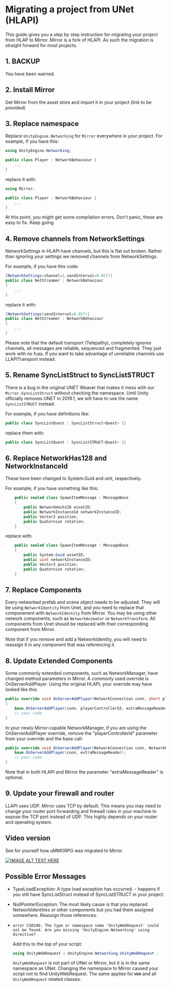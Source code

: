 # Migrating a project from UNet  (HLAPI)

This guide gives you a step by step instruction for migrating your project from HLAP to Mirror.
Mirror is a fork of HLAPI.  As such the migration is straight forward for most projects.

## 1. BACKUP
You have been warned.

## 2. Install Mirror
Get Mirror from the asset store and import it in your project (link to be provided)

## 3. Replace namespace

Replace `UnityEngine.Networking` for `Mirror`  everywhere in your project. For example, if you have this:
```C#
using UnityEngine.Networking;

public class Player : NetworkBehaviour {
    ...
}
```

replace it with:
```C#
using Mirror;

public class Player : NetworkBehaviour {
    ...
}
```
At this point,  you might get some compilation errors.  Don't panic,  these are easy to fix. Keep going

## 4. Remove channels from NetworkSettings
NetworkSettings in HLAPI have channels,  but this is flat out broken. Rather than ignoring your settings we removed channels from NetworkSettings.

For example, if you have this code:

```C#
[NetworkSettings(channel=1,sendInterval=0.05f)]
public class NetStreamer : NetworkBehaviour
{
    ...
}
```

replace it with:
```C#
[NetworkSettings(sendInterval=0.05f)]
public class NetStreamer : NetworkBehaviour
{
    ...
}
```

Please note that the default transport (Telepathy),  completely ignores channels,  all messages are reliable, sequenced and fragmented.  They just work with no fuss.  If you want to take advantage of unreliable channels use LLAPITransport instead.

## 5. Rename SyncListStruct to SyncListSTRUCT
There is a bug in the original UNET Weaver that makes it mess with our `Mirror.SyncListStruct` without checking the namespace.
Until Unity officially removes UNET in 2019.1, we will have to use the name `SyncListSTRUCT` instead.

For example, if you have definitions like:

```C#
public class SyncListQuest : SyncListStruct<Quest> {}
```

replace them with:
```C#
public class SyncListQuest : SyncListSTRUCT<Quest> {}
```

## 6. Replace NetworkHas128 and NetworkInstanceId
These have been changed to System.Guid and uint, respectively.

For example, if you have something like this:
```C#
    public sealed class SpawnItemMessage : MessageBase
    {
        public NetworkHash128 assetID;
        public NetworkInstanceId networkInstanceID;
        public Vector3 position;
        public Quaternion rotation;
    }
```

replace with:
```C#
    public sealed class SpawnItemMessage : MessageBase
    {
        public System.Guid assetID;
        public uint networkInstanceID;
        public Vector3 position;
        public Quaternion rotation;
    }
```

## 7. Replace Components
Every networked prefab and scene object needs to be adjusted.  They will be using `NetworkIdentity` from Unet,  and you need to replace that componenent with `NetworkIdentity` from Mirror.  You may be using other network components,  such as `NetworkAnimator` or `NetworkTransform`.   All components from Unet should be replaced with their corresponding component from Mirror.

Note that if you remove and add a NetworkIdentity,  you will need to reassign it in any component that was referencing it.

## 8. Update Extended Components
Some commonly extended components, such as NetworkManager, have changed method parameters in Mirror. A commonly used override is OnServerAddPlayer. Using the original HLAPI, your override may have looked like this:
```C#
public override void OnServerAddPlayer(NetworkConnection conn, short playerControllerId, NetworkReader extraMessageReader)
{
    base.OnServerAddPlayer(conn, playerControllerId, extraMessageReader);
    // your code
}
```
In your newly Mirror-capable NetworkManager, if you are using the OnServerAddPlayer override, remove the "playerControllerId" parameter from your override and the base call:
```C#
public override void OnServerAddPlayer(NetworkConnection conn, NetworkReader extraMessageReader){
    base.OnServerAddPlayer(conn, extraMessageReader);
    // your code
}
```
Note that in both HLAPI and Mirror the parameter "extraMessageReader" is optional.

## 9. Update your firewall and router
LLAPI uses UDP.   Mirror uses TCP by default.  This means you may need to change your router
port forwarding and firewall rules in your machine to expose the TCP port instead of UDP.
This highly depends on your router and operating system.

## Video version

See for yourself how uMMORPG was migrated to Mirror

[![IMAGE ALT TEXT HERE](http://img.youtube.com/vi/LF9rTSS3rlI/0.jpg)](http://www.youtube.com/watch?v=LF9rTSS3rlI)

## Possible Error Messages ##
* TypeLoadException: A type load exception has occurred. - happens if you still have SyncListStruct instead of SyncListSTRUCT in your project.

* NullPointerException: The most likely cause is that you replaced NetworkIdentities or other components but you had them assigned somewhere. Reassign those references.

* `error CS0246: The type or namespace name 'UnityWebRequest' could not be found. Are you missing 'UnityEngine.Networking' using directive?`

    Add this to the top of your script:
    ```C#
    using UnityWebRequest = UnityEngine.Networking.UnityWebRequest ;
    ```
    `UnityWebRequest` is not part of UNet or Mirror,  but it is in the same namespace as UNet. Changing the namespace to Mirror caused your script not to find UnityWebRequest.  The same applies for `WWW` and all `UnityWebRequest` related classes.
